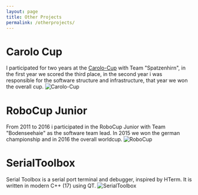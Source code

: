 ```yaml
---
layout: page
title: Other Projects 
permalink: /otherprojects/
---
```


# Carolo Cup
I participated for two years at the [Carolo-Cup](https://wiki.ifr.ing.tu-bs.de/carolocup/en/carolo-cup) with Team "Spatzenhirn",
in the first year we scored the third place, in the second year i was responsible for the software structure and infrastructure,
that year we won the overall cup.
![Carolo-Cup](../assets/img/carolo.jpg "Carolo-Cup")

# RoboCup Junior
From 2011 to 2016 i participated in the RoboCup Junior with Team "Bodenseehaie" as the software team lead.
In 2015 we won the german championship and in 2016 the overall worldcup.
![RoboCup](../assets/img/robocup.jpg "RoboCup")

# SerialToolbox
Serial Toolbox is a serial port terminal and debugger, inspired by HTerm. It is written in modern C++ (17) using QT.
![SerialToolbox](../assets/img/SerialToolbox.png "SerialToolbox")
